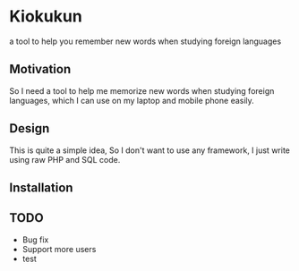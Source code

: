# Kiokukun

a tool to help you remember new words when studying foreign languages

## Motivation

So I need a tool to help me memorize new words when studying foreign languages,
which I can use on my laptop and mobile phone easily.

## Design

This is quite a simple idea,
So I don't want to use any framework,
I just write using raw PHP and SQL code.

## Installation

## TODO

* Bug fix
* Support more users
* test
  

